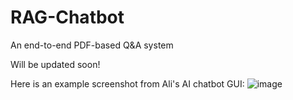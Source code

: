 # RAG-Chatbot
An end-to-end PDF-based Q&amp;A system

Will be updated soon!

Here is an example screenshot from Ali's AI chatbot GUI:
![image](https://github.com/user-attachments/assets/5685685f-ef0b-40b8-8e61-6ee0a3e27c83)


